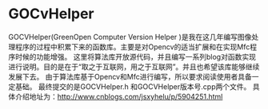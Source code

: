 # GOCvHelper
GOCVHelper(GreenOpen Computer Version Helper )是我在这几年编写图像处理程序的过程中积累下来的函数库。主要是对Opencv的适当扩展和在实现Mfc程序时候的功能增强。
    这里将算法库开放源代码，并且编写一系列blog对函数实现进行说明。目的是在于“取之于互联网，用之于互联网”。并且也希望该库能够继续发展下去。
    由于算法库基于Opencv和Mfc进行编写，所以要求阅读使用者具备一定基础。
    最终提交的是GOCVHelper.h 和GOCVHelper版本号.cpp两个文件。
具体介绍地址为：http://www.cnblogs.com/jsxyhelu/p/5904251.html
